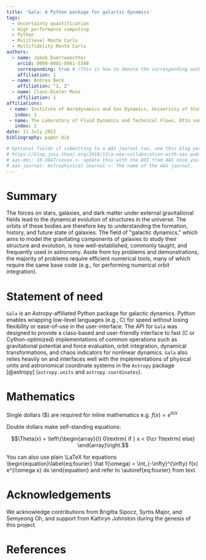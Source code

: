 ```yaml
---
title: 'Gala: A Python package for galactic dynamics'
tags:
  - Uncertainty quantification
  - High performance computing
  - Python
  - Mulitlevel Monte Carlo
  - Multifidelity Monte Carlo
authors:
  - name: Jakob Duerrwaechter
    orcid: 0000-0001-8961-5340
    corresponding: true # (This is how to denote the corresponding author)
    affiliation: 1
  - name: Andrea Beck
    affiliation: "1, 2"
  - name: Claus-Dieter Munz
    affiliation: 1
affiliations:
 - name: Institute of Aerodynamics and Gas Dynamics, University of Stuttgart, Germany
   index: 1
 - name: The Laboratory of Fluid Dynamics and Technical Flows, Otto von Guericke University Magdeburg, Germany
   index: 2
date: 11 July 2022
bibliography: paper.bib

# Optional fields if submitting to a AAS journal too, see this blog post:
# https://blog.joss.theoj.org/2018/12/a-new-collaboration-with-aas-publishing
# aas-doi: 10.3847/xxxxx <- update this with the DOI from AAS once you know it.
# aas-journal: Astrophysical Journal <- The name of the AAS journal.
---
```


# Summary

The forces on stars, galaxies, and dark matter under external gravitational
fields lead to the dynamical evolution of structures in the universe. The orbits
of these bodies are therefore key to understanding the formation, history, and
future state of galaxies. The field of "galactic dynamics," which aims to model
the gravitating components of galaxies to study their structure and evolution,
is now well-established, commonly taught, and frequently used in astronomy.
Aside from toy problems and demonstrations, the majority of problems require
efficient numerical tools, many of which require the same base code (e.g., for
performing numerical orbit integration).

# Statement of need

`Gala` is an Astropy-affiliated Python package for galactic dynamics. Python
enables wrapping low-level languages (e.g., C) for speed without losing
flexibility or ease-of-use in the user-interface. The API for `Gala` was
designed to provide a class-based and user-friendly interface to fast (C or
Cython-optimized) implementations of common operations such as gravitational
potential and force evaluation, orbit integration, dynamical transformations,
and chaos indicators for nonlinear dynamics. `Gala` also relies heavily on and
interfaces well with the implementations of physical units and astronomical
coordinate systems in the `Astropy` package [@astropy] (`astropy.units` and
`astropy.coordinates`).

<!--`Gala` was designed to be used by both astronomical researchers and by-->
<!--students in courses on gravitational dynamics or astronomy. It has already been-->
<!--used in a number of scientific publications [@Pearson:2017] and has also been-->
<!--used in graduate courses on Galactic dynamics to, e.g., provide interactive-->
<!--visualizations of textbook material [@Binney:2008]. The combination of speed,-->
<!--design, and support for Astropy functionality in `Gala` will enable exciting-->
<!--scientific explorations of forthcoming data releases from the *Gaia* mission-->
<!--[@gaia] by students and experts alike.-->

# Mathematics

Single dollars ($) are required for inline mathematics e.g. $f(x) = e^{\pi/x}$

Double dollars make self-standing equations:

$$\Theta(x) = \left\{\begin{array}{l}
0\textrm{ if } x < 0\cr
1\textrm{ else}
\end{array}\right.$$

You can also use plain \LaTeX for equations
\begin{equation}\label{eq:fourier}
\hat f(\omega) = \int_{-\infty}^{\infty} f(x) e^{i\omega x} dx
\end{equation}
and refer to \autoref{eq:fourier} from text.

<!--# Citations-->

<!--Citations to entries in paper.bib should be in-->
<!--[rMarkdown](http://rmarkdown.rstudio.com/authoring_bibliographies_and_citations.html)-->
<!--format.-->

<!--If you want to cite a software repository URL (e.g. something on GitHub without a preferred-->
<!--citation) then you can do it with the example BibTeX entry below for @fidgit.-->

<!--For a quick reference, the following citation commands can be used:-->
<!--- `@author:2001`  ->  "Author et al. (2001)"-->
<!--- `[@author:2001]` -> "(Author et al., 2001)"-->
<!--- `[@author1:2001; @author2:2001]` -> "(Author1 et al., 2001; Author2 et al., 2002)"-->

<!--# Figures-->

<!--Figures can be included like this:-->
<!--![Caption for example figure.\label{fig:example}](figure.png)-->
<!--and referenced from text using \autoref{fig:example}.-->

<!--Figure sizes can be customized by adding an optional second parameter:-->
<!--![Caption for example figure.](figure.png){ width=20% }-->

# Acknowledgements

We acknowledge contributions from Brigitta Sipocz, Syrtis Major, and Semyeong
Oh, and support from Kathryn Johnston during the genesis of this project.

# References
